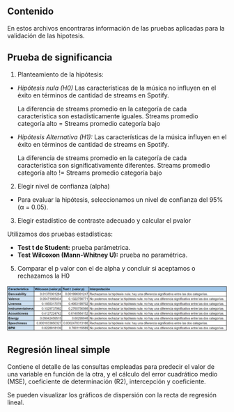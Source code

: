 ## Contenido
En estos archivos encontraras información de las pruebas aplicadas para la validación de las hipotesis.

## Prueba de significancia
1. Planteamiento de la hipótesis:
   
* _Hipótesis nula (H0)_ Las características de la música no influyen en el éxito en términos de cantidad de streams en Spotify.

  La diferencia de streams promedio en la categoría de cada característica son estadísticamente iguales.
  Streams promedio categoría alto = Streams promedio categoría bajo

* _Hipótesis Alternativa (H1):_ Las características de la música influyen en el éxito en términos de cantidad de streams en Spotify.
  
  La diferencia de streams promedio en la categoría de cada característica son significativamente diferentes.
  Streams promedio categoría alto != Streams promedio categoría bajo

2. Elegir nivel de confianza (alpha)

* Para evaluar la hipótesis, seleccionamos un nivel de confianza del 95% (α = 0.05).

3. Elegir estadístico de contraste adecuado y calcular el pvalor

  Utilizamos dos pruebas estadísticas:
* __Test t de Student:__ prueba parámetrica.
* __Test Wilcoxon (Mann-Whitney U):__ prueba no paramétrica.

5. Comparar el p valor con el de alpha y concluir si aceptamos o rechazamos la H0

![](/Imagenes/prueba_significancia_resultados.png)

## Regresión lineal simple

Contiene el detalle de las consultas empleadas para predecir el valor de una variable en función de la otra, y el cálculo del error cuadrático medio (MSE), coeficiente de determinación (R2), intercepción y coeficiente.

Se pueden visualizar los gráficos de dispersión con la recta de regresión lineal.
